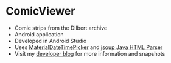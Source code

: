 # ComicViewer
* Comic strips from the Dilbert archive
* Android application
* Developed in Android Studio
* Uses [MaterialDateTimePicker](https://github.com/wdullaer/MaterialDateTimePicker) and [jsoup Java HTML Parser](http://jsoup.org/)
* Visit my [developer blog](https://crayfishapps.wordpress.com/) for more information and snapshots
